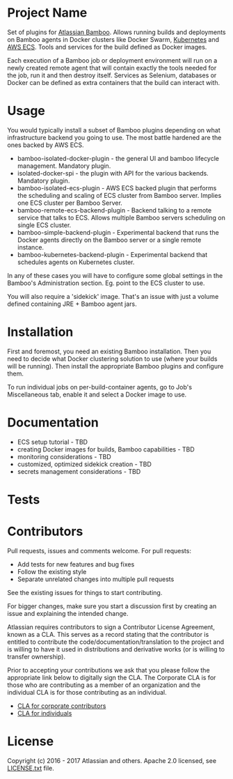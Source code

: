 Project Name
==============

Set of plugins for [Atlassian Bamboo](https://www.atlassian.com/software/bamboo). Allows running builds and deployments
on Bamboo agents in Docker clusters like Docker Swarm, [Kubernetes](https://kubernetes.io/) and [AWS ECS](https://aws.amazon.com/ecs/). Tools and services for the build defined
as Docker images.

Each execution of a Bamboo job or deployment environment will run on a newly created remote agent
that will contain exactly the tools needed for the job, run it and then destroy itself. Services as Selenium, databases or Docker
can be defined as extra containers that the build can interact with.

Usage
======

You would typically install a subset of Bamboo plugins depending on what infrastructure backend you going to use.
The most battle hardened are the ones backed by AWS ECS.

* bamboo-isolated-docker-plugin - the general UI and bamboo lifecycle management. Mandatory plugin.
* isolated-docker-spi - the plugin with API for the various backends. Mandatory plugin.
* bamboo-isolated-ecs-plugin - AWS ECS backed plugin that performs the scheduling and scaling of ECS cluster from Bamboo server. Implies one ECS cluster per Bamboo Server.
* bamboo-remote-ecs-backend-plugin - Backend talking to a remote service that talks to ECS. Allows multiple Bamboo servers scheduling on single ECS cluster.
* bamboo-simple-backend-plugin - Experimental backend that runs the Docker agents directly on the Bamboo server or a single remote instance.
* bamboo-kubernetes-backend-plugin - Experimental backend that schedules agents on Kubernetes cluster.

In any of these cases you will have to configure some global settings in the Bamboo's Administration section. Eg. point to the ECS cluster to use.

You will also require a 'sidekick' image. That's an issue with just a volume defined containing JRE + Bamboo agent jars.


Installation
============

First and foremost, you need an existing Bamboo installation.
Then you need to decide what Docker clustering solution to use (where your builds will be running).
Then install the appropriate Bamboo plugins and configure them.

To run individual jobs on per-build-container agents, go to Job's Miscellaneous tab, enable it and select a Docker image to use.


Documentation
=============

* ECS setup tutorial - TBD
* creating Docker images for builds, Bamboo capabilities - TBD
* monitoring considerations - TBD
* customized, optimized sidekick creation - TBD
* secrets management considerations - TBD

Tests
=====


Contributors
============

Pull requests, issues and comments welcome. For pull requests:

* Add tests for new features and bug fixes
* Follow the existing style
* Separate unrelated changes into multiple pull requests

See the existing issues for things to start contributing.

For bigger changes, make sure you start a discussion first by creating
an issue and explaining the intended change.

Atlassian requires contributors to sign a Contributor License Agreement,
known as a CLA. This serves as a record stating that the contributor is
entitled to contribute the code/documentation/translation to the project
and is willing to have it used in distributions and derivative works
(or is willing to transfer ownership).

Prior to accepting your contributions we ask that you please follow the appropriate
link below to digitally sign the CLA. The Corporate CLA is for those who are
contributing as a member of an organization and the individual CLA is for
those contributing as an individual.

* [CLA for corporate contributors](https://na2.docusign.net/Member/PowerFormSigning.aspx?PowerFormId=e1c17c66-ca4d-4aab-a953-2c231af4a20b)
* [CLA for individuals](https://na2.docusign.net/Member/PowerFormSigning.aspx?PowerFormId=3f94fbdc-2fbe-46ac-b14c-5d152700ae5d)

License
========

Copyright (c) 2016 - 2017 Atlassian and others.
Apache 2.0 licensed, see [LICENSE.txt](LICENSE.txt) file.
